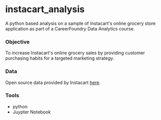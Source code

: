 # instacart_analysis
A python based analysis on a sample of Instacart's online grocery store application as part of a CareerFoundry Data Analytics course.

### Objective
To increase Instacart's online grocery sales by providing customer purchasing habits for a targeted marketing strategy. 

### Data
Open source data provided by Instacart [here](https://www.instacart.com/datasets/grocery-shopping-2017).

### Tools
* python
* Juypter Notebook
